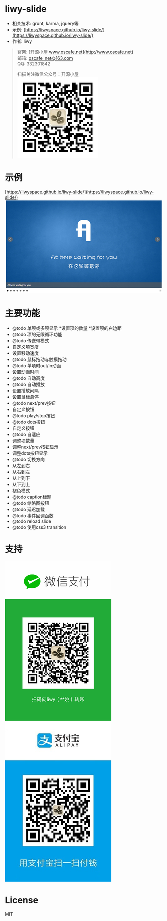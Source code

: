 # liwy-slide
* 相关技术: grunt, karma, jquery等
* 示例: [https://liwyspace.github.io/liwy-slide/](https://liwyspace.github.io/liwy-slide/)
* 作者: liwy

> 官网: [开源小屋 www.oscafe.net](http://www.oscafe.net)  
> 邮箱: oscafe_net@163.com  
> QQ: 332301842  
>  
> 扫描关注微信公众号：开源小屋  
> ![开源小屋www.oscafe.net 公众平台二维码](./oscafe_qrcode.jpg)  

# 示例
[https://liwyspace.github.io/liwy-slide/](https://liwyspace.github.io/liwy-slide/)
![liwy-slide Demo](./demo.png)

# 主要功能
 * @todo 单项或多项显示
  *设置项的数量
  *设置项的右边距
 * @todo 项的无限循环功能
 * @todo 传送带模式
  * 自定义项宽度
  * 设置移动速度
 * @todo 鼠标拖动与触摸拖动
 * @todo 单项时out/in动画
  * 设置动画时间
 * @todo 自动高度
 * @todo 自动播放
  * 设置播放间隔
  * 设置鼠标悬停
 * @todo next/prev按钮
  * 自定义按钮
 * @todo play/stop按钮
 * @todo dots按钮
  * 自定义按钮
 * @todo 自适应
  * 调整项数量
  * 调整next/prev按钮显示
  * 调整dots按钮显示
 * @todo 切换方向
  * 从左到右
  * 从右到左
  * 从上到下
  * 从下到上
  * 褪色模式
 * @todo caption标题
 * @todo 缩略图按钮
 * @todo 延迟加载
 * @todo 事件回调函数
 * @todo reload slide
 * @todo 使用css3 transition

# 支持
![微信付款码](./weixin_fkcode.jpg)
![支付宝付款码](./zhifubao_fkcode.jpg)

# License
MIT
